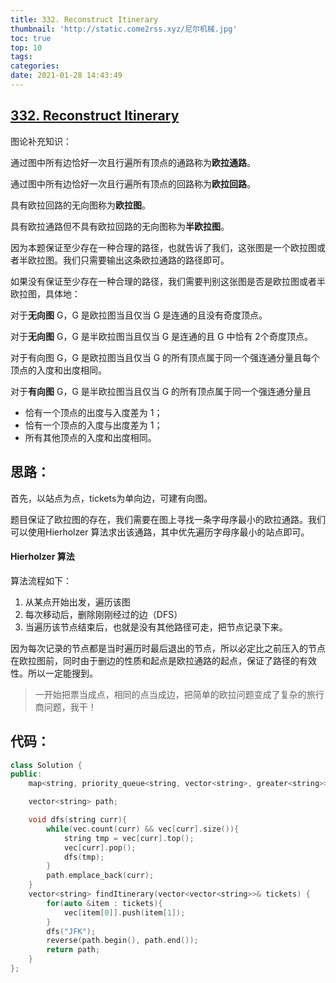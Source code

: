 ```yaml
---
title: 332. Reconstruct Itinerary
thumbnail: 'http://static.come2rss.xyz/尼尔机械.jpg'
toc: true
top: 10
tags:
categories:
date: 2021-01-28 14:43:49
---
```





## [332. Reconstruct Itinerary](https://leetcode-cn.com/problems/reconstruct-itinerary/)

图论补充知识：

通过图中所有边恰好一次且行遍所有顶点的通路称为**欧拉通路**。

通过图中所有边恰好一次且行遍所有顶点的回路称为**欧拉回路**。

<!-- more -->

具有欧拉回路的无向图称为**欧拉图**。

具有欧拉通路但不具有欧拉回路的无向图称为**半欧拉图**。

因为本题保证至少存在一种合理的路径，也就告诉了我们，这张图是一个欧拉图或者半欧拉图。我们只需要输出这条欧拉通路的路径即可。



如果没有保证至少存在一种合理的路径，我们需要判别这张图是否是欧拉图或者半欧拉图，具体地：

对于**无向图** G，G 是欧拉图当且仅当 G 是连通的且没有奇度顶点。

对于**无向图** G，G 是半欧拉图当且仅当 G 是连通的且 G 中恰有 2个奇度顶点。

对于有向图 G，G 是欧拉图当且仅当 G 的所有顶点属于同一个强连通分量且每个顶点的入度和出度相同。

对于**有向图** G，G 是半欧拉图当且仅当 G 的所有顶点属于同一个强连通分量且

+ 恰有一个顶点的出度与入度差为 1；
+ 恰有一个顶点的入度与出度差为 1；
+ 所有其他顶点的入度和出度相同。

## 思路：

首先，以站点为点，tickets为单向边，可建有向图。

题目保证了欧拉图的存在，我们需要在图上寻找一条字母序最小的欧拉通路。我们可以使用Hierholzer 算法求出该通路，其中优先遍历字母序最小的站点即可。

#### Hierholzer 算法

算法流程如下：

1. 从某点开始出发，遍历该图
2. 每次移动后，删除刚刚经过的边（DFS）
3. 当遍历该节点结束后，也就是没有其他路径可走，把节点记录下来。

因为每次记录的节点都是当时遍历时最后退出的节点，所以必定比之前压入的节点在欧拉图前，同时由于删边的性质和起点是欧拉通路的起点，保证了路径的有效性。所以一定能搜到。

> 一开始把票当成点，相同的点当成边，把简单的欧拉问题变成了复杂的旅行商问题，我干！



## 代码：

```c++
class Solution {
public:
    map<string, priority_queue<string, vector<string>, greater<string>>> vec;

    vector<string> path;

    void dfs(string curr){
        while(vec.count(curr) && vec[curr].size()){
            string tmp = vec[curr].top();
            vec[curr].pop();
            dfs(tmp);
        }
        path.emplace_back(curr);
    }
    vector<string> findItinerary(vector<vector<string>>& tickets) {
        for(auto &item : tickets){
            vec[item[0]].push(item[1]);
        }
        dfs("JFK");
        reverse(path.begin(), path.end());
        return path;
    }
};
```